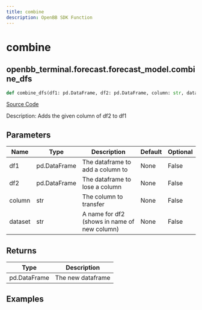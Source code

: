 ```yaml
---
title: combine
description: OpenBB SDK Function
---
```


# combine

## openbb_terminal.forecast.forecast_model.combine_dfs

```python title='openbb_terminal/forecast/forecast_model.py'
def combine_dfs(df1: pd.DataFrame, df2: pd.DataFrame, column: str, dataset: str) -> DataFrame
```
[Source Code](https://github.com/OpenBB-finance/OpenBBTerminal/tree/main/openbb_terminal/forecast/forecast_model.py#L397)

Description: Adds the given column of df2 to df1

## Parameters

| Name | Type | Description | Default | Optional |
| ---- | ---- | ----------- | ------- | -------- |
| df1 | pd.DataFrame | The dataframe to add a column to | None | False |
| df2 | pd.DataFrame | The dataframe to lose a column | None | False |
| column | str | The column to transfer | None | False |
| dataset | str | A name for df2 (shows in name of new column) | None | False |

## Returns

| Type | Description |
| ---- | ----------- |
| pd.DataFrame | The new dataframe |

## Examples

